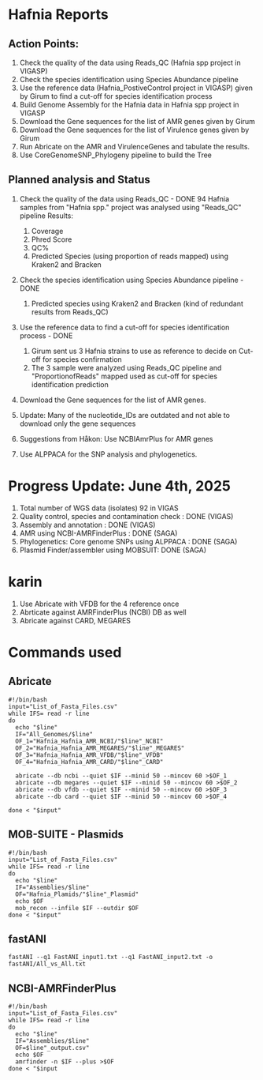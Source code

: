 # Hafnia Reports

## Action Points: 
1. Check the quality of the data using Reads_QC (Hafnia spp project in VIGASP)
2. Check the species identification using Species Abundance pipeline
3. Use the reference data (Hafnia_PostiveControl project in VIGASP) given by Girum to find a cut-off for species identification process
4. Build Genome Assembly for the Hafnia data in Hafnia spp project in VIGASP
5. Download the Gene sequences for the list of AMR genes given by Girum
6. Download the Gene sequences for the list of Virulence genes given by Girum
7. Run Abricate on the AMR and VirulenceGenes and tabulate the results.
8. Use CoreGenomeSNP_Phylogeny pipeline to build the Tree

## Planned analysis and Status
1. Check the quality of the data using Reads_QC - DONE
   94 Hafnia samples from "Hafnia spp." project was analysed using "Reads_QC" pipeline
   Results:
   1. Coverage
   2. Phred Score
   3. QC%
   4. Predicted Species (using proportion of reads mapped) using Kraken2 and Bracken  
2. Check the species identification using Species Abundance pipeline - DONE
   1. Predicted species using Kraken2 and Bracken (kind of redundant results from Reads_QC)
3. Use the reference data to find a cut-off for species identification process - DONE
   1. Girum sent us 3 Hafnia strains to use as reference to decide on Cut-off for species confirmation
   2. The 3 sample were analyzed using Reads_QC pipeline and "ProportionofReads" mapped used as cut-off for species identification prediction
  
4. Download the Gene sequences for the list of AMR genes.
  1. Update: Many of the nucleotide_IDs are outdated and not able to download only the gene sequences
5. Suggestions from Håkon: Use NCBIAmrPlus for AMR genes
6. Use ALPPACA for the SNP analysis and phylogenetics.


# Progress Update: June 4th, 2025

1. Total number of WGS data (isolates) 92 in VIGAS
2. Quality control, species and contamination check : DONE (VIGAS)
3. Assembly and annotation : DONE (VIGAS)
4. AMR using NCBI-AMRFinderPlus : DONE (SAGA)
5. Phylogenetics: Core genome SNPs using ALPPACA : DONE (SAGA)
6. Plasmid Finder/assembler using MOBSUIT: DONE (SAGA)

# karin 
1. Use Abricate with VFDB for the 4 reference once
2. Abrticate against AMRFinderPlus (NCBI) DB as well
3. Abricate against CARD, MEGARES



# Commands used 
## Abricate
```
#!/bin/bash
input="List_of_Fasta_Files.csv"
while IFS= read -r line
do
  echo "$line"
  IF="All_Genomes/$line"
  OF_1="Hafnia_Hafnia_AMR_NCBI/"$line"_NCBI"
  OF_2="Hafnia_Hafnia_AMR_MEGARES/"$line"_MEGARES"
  OF_3="Hafnia_Hafnia_AMR_VFDB/"$line"_VFDB"
  OF_4="Hafnia_Hafnia_AMR_CARD/"$line"_CARD"

  abricate --db ncbi --quiet $IF --minid 50 --mincov 60 >$OF_1
  abricate --db megares --quiet $IF --minid 50 --mincov 60 >$OF_2
  abricate --db vfdb --quiet $IF --minid 50 --mincov 60 >$OF_3
  abricate --db card --quiet $IF --minid 50 --mincov 60 >$OF_4

done < "$input"

```

## MOB-SUITE - Plasmids 
```
#!/bin/bash
input="List_of_Fasta_Files.csv"
while IFS= read -r line
do
  echo "$line"
  IF="Assemblies/$line"
  OF="Hafnia_Plamids/"$line"_Plasmid"
  echo $OF
  mob_recon --infile $IF --outdir $OF
done < "$input"

```

## fastANI
```
fastANI --q1 FastANI_input1.txt --q1 FastANI_input2.txt -o fastANI/All_vs_All.txt
```
## NCBI-AMRFinderPlus

```
#!/bin/bash
input="List_of_Fasta_Files.csv"
while IFS= read -r line
do
  echo "$line"
  IF="Assemblies/$line"
  OF=$line"_output.csv"
  echo $OF
  amrfinder -n $IF --plus >$OF
done < "$input
```
